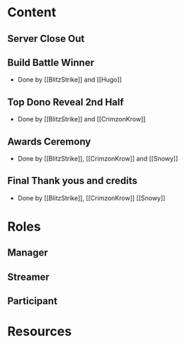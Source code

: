 # Content
## Server Close Out
## Build Battle Winner
- Done by [[BlitzStrike]] and [[Hugo]]
## Top Dono Reveal 2nd Half
- Done by [[BlitzStrike]] and [[CrimzonKrow]]
## Awards Ceremony
- Done by [[BlitzStrike]], [[CrimzonKrow]] and [[Snowy]]
## Final Thank yous and credits
- Done by [[BlitzStrike]], [[CrimzonKrow]] [[Snowy]]
# Roles
## Manager
## Streamer
## Participant
# Resources
